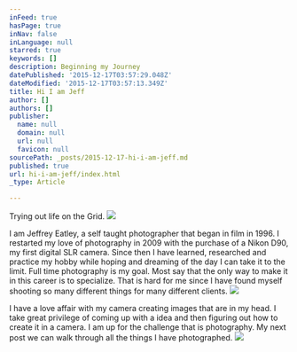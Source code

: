 ```yaml
---
inFeed: true
hasPage: true
inNav: false
inLanguage: null
starred: true
keywords: []
description: Beginning my Journey
datePublished: '2015-12-17T03:57:29.048Z'
dateModified: '2015-12-17T03:57:13.349Z'
title: Hi I am Jeff
author: []
authors: []
publisher:
  name: null
  domain: null
  url: null
  favicon: null
sourcePath: _posts/2015-12-17-hi-i-am-jeff.md
published: true
url: hi-i-am-jeff/index.html
_type: Article

---
```

Trying out life on the Grid.  ![](https://the-grid-user-content.s3-us-west-2.amazonaws.com/776584d5-9f51-4d55-b0f0-8ec21acab699.jpg)

I am Jeffrey Eatley, a self taught photographer that began in film in 1996\. I restarted my love of photography in 2009 with the purchase of a Nikon D90, my first digital SLR camera. Since then I have learned, researched and practice my hobby while hoping and dreaming of the day I can take it to the limit.  Full time photography is my goal.  Most say that the only way to make it in this career is to specialize.  That is hard for me since I have found myself shooting so many different things for many different clients. ![](https://the-grid-user-content.s3-us-west-2.amazonaws.com/788734ad-c1cb-466b-9a8c-5f8e13bcaf6d.jpg)

I have a love affair with my camera creating images that are in my head.   I take great privilege of coming up with a idea and then figuring out how to create it in a camera.  I am up for the challenge that is photography. My next post we can walk through all the things I have photographed. ![](https://the-grid-user-content.s3-us-west-2.amazonaws.com/8c453444-a700-4dd3-8250-bbb3c70566f7.png)